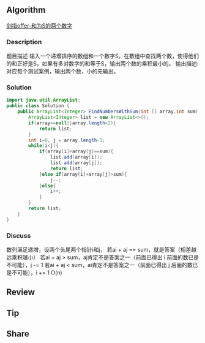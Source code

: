 ## Algorithm

[剑指offer-和为S的两个数字](https://www.nowcoder.com/practice/390da4f7a00f44bea7c2f3d19491311b?tpId=13&tags=&title=&diffculty=0&judgeStatus=0&rp=1)

### Description

题目描述
输入一个递增排序的数组和一个数字S，在数组中查找两个数，使得他们的和正好是S，如果有多对数字的和等于S，输出两个数的乘积最小的。
输出描述:
对应每个测试案例，输出两个数，小的先输出。

### Solution

```java
import java.util.ArrayList;
public class Solution {
    public ArrayList<Integer> FindNumbersWithSum(int [] array,int sum) {
        ArrayList<Integer> list = new ArrayList<>();
        if(array==null||array.length<2){
            return list;
        }
        int i=0, j = array.length-1;
        while(i<j){
            if(array[i]+array[j]==sum){
                list.add(array[i]);
                list.add(array[j]);
                return list;
            }else if(array[i]+array[j]>sum){
                j--;
            }else{
                i++;
            }
        }
        return list;
    }
}
```

### Discuss

数列满足递增，设两个头尾两个指针i和j，
若ai + aj == sum，就是答案（相差越远乘积越小）
若ai + aj > sum，aj肯定不是答案之一（前面已得出 i 前面的数已是不可能），j -= 1
若ai + aj < sum，ai肯定不是答案之一（前面已得出 j 后面的数已是不可能），i += 1
O(n)

## Review


## Tip


## Share
